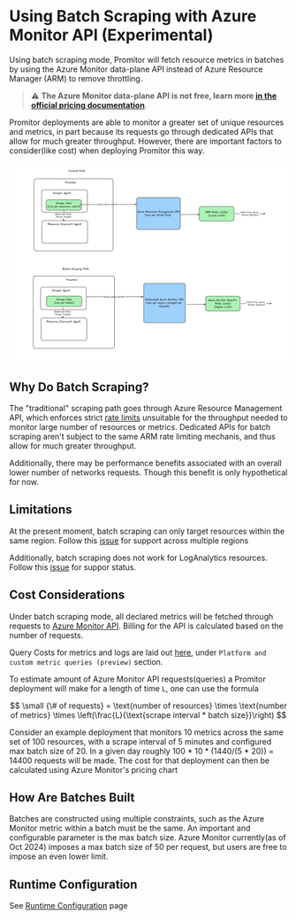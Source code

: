 # Using Batch Scraping with Azure Monitor API (Experimental)

Using batch scraping mode, Promitor will fetch resource metrics in batches by using the Azure Monitor data-plane API instead of Azure Resource Manager (ARM) to remove throttling.

> ⚠️ **The Azure Monitor data-plane API is not free, learn more [in the official pricing documentation](https://azure.microsoft.com/pricing/details/monitor/)**.

Promitor deployments are able to monitor a greater set of unique resources and metrics, in part because its requests 
go through dedicated APIs that allow for much greater throughput. However, there are important factors to consider(like cost) when
deploying Promitor this way. 

![Promitor Scraper with resource discovery](./../media/concepts/scraper-batch-scraping-mode.png)

## Why Do Batch Scraping?
The "traditional" scraping path goes through Azure Resource Management API, which enforces strict [rate limits](https://learn.microsoft.com/en-us/azure/azure-resource-manager/management/request-limits-and-throttling) unsuitable for the throughput needed to monitor large number of resources or metrics. Dedicated APIs for batch scraping aren't subject to the same ARM rate limiting mechanis, and thus allow for much greater throughput. 

Additionally, there may be performance benefits associated with an overall lower number of networks requests. Though this benefit is only hypothetical for now.

## Limitations  
At the present moment, batch scraping can only target resources within the same region. Follow this [issue](https://github.com/tomkerkhove/promitor/issues/2555) for support across multiple regions

Additionally, batch scraping does not work for LogAnalytics resources. Follow this [issue](https://github.com/tomkerkhove/promitor/issues/2556) for 
suppor status. 
 
## Cost Considerations 
Under batch scraping mode, all declared metrics will be fetched through requests to
[Azure Monitor API](https://learn.microsoft.com/en-us/rest/api/monitor/metrics-batch/batch?view=rest-monitor-2023-10-01). Billing for the API is calculated based on the number of requests.  

Query Costs for metrics and logs are laid out [here](https://azure.microsoft.com/pricing/details/monitor/#pricing), under `Platform and custom metric queries (preview)` section. 

To estimate amount of Azure Monitor API requests(queries) a Promitor deployment will make for a length of time `L`, one can use the formula 

$$
\small {\# of requests} = \text{number of resources} \times \text{number of metrics} \times \left(\frac{L}{\text{scrape interval * batch size}}\right)
$$

Consider an example deployment that monitors 10 metrics across the same set of 100 resources, with a scrape interval of 5 minutes and configured max batch size of 20. In a given day roughly
100 * 10 * (1440/(5 * 20)) = 14400 requests will be made. The cost for that deployment can then be calculated using Azure Monitor's pricing chart

## How Are Batches Built
Batches are constructed using multiple constraints, such as the Azure Monitor metric within a batch must be the same. An important and configurable parameter is the max batch size. Azure Monitor currently(as of Oct 2024) imposes a max batch size of 50 per request, but users are free to impose an even lower limit. 

## Runtime Configuration
See [Runtime Configuration](runtime-configuration.md) page

